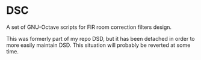 DSC
===

A set of GNU-Octave scripts for FIR room correction filters design.

This was formerly part of my repo DSD, but it has been detached in order to more easily maintain DSD. This situation will probably be reverted at some time.
